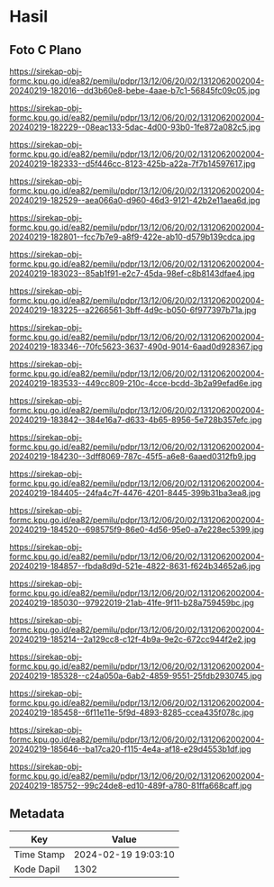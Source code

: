 # Hasil

## Foto C Plano

https://sirekap-obj-formc.kpu.go.id/ea82/pemilu/pdpr/13/12/06/20/02/1312062002004-20240219-182016--dd3b60e8-bebe-4aae-b7c1-56845fc09c05.jpg

https://sirekap-obj-formc.kpu.go.id/ea82/pemilu/pdpr/13/12/06/20/02/1312062002004-20240219-182229--08eac133-5dac-4d00-93b0-1fe872a082c5.jpg

https://sirekap-obj-formc.kpu.go.id/ea82/pemilu/pdpr/13/12/06/20/02/1312062002004-20240219-182333--d5f446cc-8123-425b-a22a-7f7b14597617.jpg

https://sirekap-obj-formc.kpu.go.id/ea82/pemilu/pdpr/13/12/06/20/02/1312062002004-20240219-182529--aea066a0-d960-46d3-9121-42b2e11aea6d.jpg

https://sirekap-obj-formc.kpu.go.id/ea82/pemilu/pdpr/13/12/06/20/02/1312062002004-20240219-182801--fcc7b7e9-a8f9-422e-ab10-d579b139cdca.jpg

https://sirekap-obj-formc.kpu.go.id/ea82/pemilu/pdpr/13/12/06/20/02/1312062002004-20240219-183023--85ab1f91-e2c7-45da-98ef-c8b8143dfae4.jpg

https://sirekap-obj-formc.kpu.go.id/ea82/pemilu/pdpr/13/12/06/20/02/1312062002004-20240219-183225--a2266561-3bff-4d9c-b050-6f977397b71a.jpg

https://sirekap-obj-formc.kpu.go.id/ea82/pemilu/pdpr/13/12/06/20/02/1312062002004-20240219-183346--70fc5623-3637-490d-9014-6aad0d928367.jpg

https://sirekap-obj-formc.kpu.go.id/ea82/pemilu/pdpr/13/12/06/20/02/1312062002004-20240219-183533--449cc809-210c-4cce-bcdd-3b2a99efad6e.jpg

https://sirekap-obj-formc.kpu.go.id/ea82/pemilu/pdpr/13/12/06/20/02/1312062002004-20240219-183842--384e16a7-d633-4b65-8956-5e728b357efc.jpg

https://sirekap-obj-formc.kpu.go.id/ea82/pemilu/pdpr/13/12/06/20/02/1312062002004-20240219-184230--3dff8069-787c-45f5-a6e8-6aaed0312fb9.jpg

https://sirekap-obj-formc.kpu.go.id/ea82/pemilu/pdpr/13/12/06/20/02/1312062002004-20240219-184405--24fa4c7f-4476-4201-8445-399b31ba3ea8.jpg

https://sirekap-obj-formc.kpu.go.id/ea82/pemilu/pdpr/13/12/06/20/02/1312062002004-20240219-184520--698575f9-86e0-4d56-95e0-a7e228ec5399.jpg

https://sirekap-obj-formc.kpu.go.id/ea82/pemilu/pdpr/13/12/06/20/02/1312062002004-20240219-184857--fbda8d9d-521e-4822-8631-f624b34652a6.jpg

https://sirekap-obj-formc.kpu.go.id/ea82/pemilu/pdpr/13/12/06/20/02/1312062002004-20240219-185030--97922019-21ab-41fe-9f11-b28a759459bc.jpg

https://sirekap-obj-formc.kpu.go.id/ea82/pemilu/pdpr/13/12/06/20/02/1312062002004-20240219-185214--2a129cc8-c12f-4b9a-9e2c-672cc944f2e2.jpg

https://sirekap-obj-formc.kpu.go.id/ea82/pemilu/pdpr/13/12/06/20/02/1312062002004-20240219-185328--c24a050a-6ab2-4859-9551-25fdb2930745.jpg

https://sirekap-obj-formc.kpu.go.id/ea82/pemilu/pdpr/13/12/06/20/02/1312062002004-20240219-185458--6f11e11e-5f9d-4893-8285-ccea435f078c.jpg

https://sirekap-obj-formc.kpu.go.id/ea82/pemilu/pdpr/13/12/06/20/02/1312062002004-20240219-185646--ba17ca20-f115-4e4a-af18-e29d4553b1df.jpg

https://sirekap-obj-formc.kpu.go.id/ea82/pemilu/pdpr/13/12/06/20/02/1312062002004-20240219-185752--99c24de8-ed10-489f-a780-81ffa668caff.jpg


## Metadata

| Key        | Value               |
| ---------- | ------------------- |
| Time Stamp | 2024-02-19 19:03:10 |
| Kode Dapil | 1302                |



